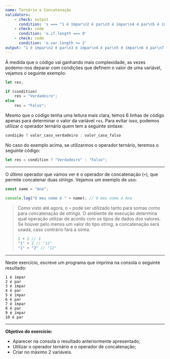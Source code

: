 ```yaml
---
name: Ternário e Concatenação
validators:
    - check: output
      condition: 's === "1 é ímpar\n2 é par\n3 é ímpar\n4 é par\n5 é ímpar\n6 é par\n7 é ímpar\n8 é par\n9 é ímpar\n10 é par"'
    - check: code
      condition: 'o.if.length === 0'
    - check: code
      condition: 'o.var.length <= 2'
output: "1 é ímpar\n2 é par\n3 é ímpar\n4 é par\n5 é ímpar\n6 é par\n7 é ímpar\n8 é par\n9 é ímpar\n10 é par"
---
```


Á medida que o código vai ganhando mais complexidade, as vezes podemo-nos deparar com condições que definem o valor de uma variável, vejamos o seguinte exemplo:

```js
let res;

if (condition)
    res = "Verdadeiro";
else
    res = "Falso";
```

Mesmo que o código tenha uma leitura mais clara, temos 6 linhas de código apenas para determinar o valor da variável `res`. Para evitar isso, podemos utilizar o operador ternário quem tem a seguinte sintaxe:

```js
condição ? valor_caso_verdadeiro : valor_caso_falso
```

No caso do exemplo acima, se utilizarmos o operador ternário, teremos o seguinte código:

```js
let res = condition ? "Verdadeiro" : "Falso";
```

***

O último operador que vamos ver é o operador de concatenação (`+`), que permite concatenar duas *strings*. Vejamos um exemplo de uso:

```js
const name = "Ana";

console.log("O meu nome é " + name); // O meu nome é Ana
```

> Como visto até agora, o `+` pode ser utilizado tanto para somas como para concatenação de *strings*. O ambiente de execução determina qual operação utilizar de acordo com os tipos de dados dos valores. Se houver pelo menos um valor do tipo *string*, a concatenação será usada, caso contrário fará a soma.
> ```js
> 1 + 2 // 3
> "1" + 2 // "12"
> "1" + "2" // "12"
> ```

***

Neste exercício, escreve um programa que imprima na consola o seguinte resultado:

```
1 é ímpar
2 é par
3 é ímpar
4 é par
5 é ímpar
6 é par
7 é ímpar
8 é par
9 é ímpar
10 é par
```

***

**Objetivo do exercício:**
- Aparecer na consola o resultado anteriormente apresentado;
- Utilizar o operador ternário e o operador de concatenação;
- Criar no máximo 2 variáveis.